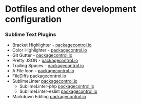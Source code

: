# Dotfiles and other development configuration


### Sublime Text Plugins
- Bracket Highlighter - [packagecontrol.io](https://packagecontrol.io/packages/BracketHighlighter)
- Color Highlighter - [packagecontrol.io](https://packagecontrol.io/packages/Color%20Highlighter)
- Git Gutter - [packagecontrol.io](https://packagecontrol.io/packages/GitGutter)
- Pretty JSON - [packagecontrol.io](https://packagecontrol.io/packages/Pretty%20JSON)
- Trailing Spaces - [packagecontrol.io](https://packagecontrol.io/packages/TrailingSpaces)
- A File Icon - [packagecontrol.io](https://packagecontrol.io/packages/A%20File%20Icon)
- FileDiffs [packagecontrol.io](https://packagecontrol.io/packages/FileDiffs)
- SublimeLinter [packagecontrol.io](https://packagecontrol.io/packages/SublimeLinter)
    - SublimeLinter-php [packagecontrol.io](https://packagecontrol.io/packages/SublimeLinter-php)
    - SublimeLinter-eslint [packagecontrol.io](https://packagecontrol.io/packages/SublimeLinter-contrib-eslint)
- Markdown Editing [packagecontrol.io](https://packagecontrol.io/packages/MarkdownEditing)
